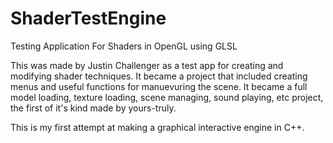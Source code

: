 ShaderTestEngine
================

Testing Application For Shaders in OpenGL using GLSL

This was made by Justin Challenger as a test app for creating and modifying shader techniques.
It became a project that included creating menus and useful functions for manuevuring the scene. It became a full model loading, texture loading, scene managing, sound playing, etc project, the first of it's kind made by yours-truly. 

This is my first attempt at making a graphical interactive engine in C++.

